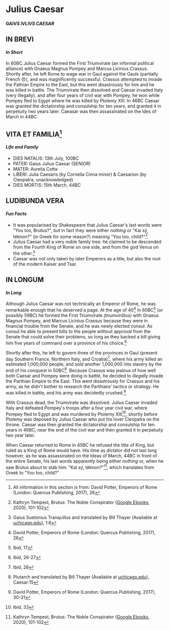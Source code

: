 # **Julius Caesar**
#### *GAIVS IVLIVS CAESAR*

## IN BREVI
#### *In Short*
In 60BC Julius Caesar formed the First Triumvirate (an informal political alliance) with Gnaeus Magnus Pompey and Marcus Licinius Crassus. Shortly after, he left Rome to wage war in Gaul against the Gauls (partially French 😠), and was magnificently successful. Crassus attempted to invade the Pathian Empire to the East, but this went disastrously for him and he was killed in battle. The Triumvirate then dissolved and Caesar invaded Italy (very illegally), and after four years of civil war with Pompey, he won while Pompey fled to Egypt where he was killed by Ptolemy XIII. In 46BC Caesar was granted the dictatorship and consulship for ten years, and granted it in perpetuity two years later. Caeasar was then assassinated on the Ides of March in 44BC.

## VITA ET FAMILIA[^1]
#### *Life and Family*
- DIES NATALIS: 13th July, 100BC
- PATER: Gaius Julius Caesar (SENIOR)
- MATER: Aurelia Cotta
- LIBERI: Julia Caesaris (by Cornelia Cinna minor) & Caesarion (by Cleopatra, unacknowledged)
- DIES MORTIS: 15th March, 44BC

## LUDIBUNDA VERA
#### *Fun Facts*
- It was popularised by Shakespeare that Julius Caesar's last words were "You too, Brutus?", but in fact they were either *nothing* or "Kaì sý, téknon?" (in Greek for some reason?) meaning "You too, child?"[^2]
- Julius Caesar had a very noble family tree: he claimed to be descended from the Fourth King of Rome on one side, and from the god Venus on the other.[^3]
- Caesar was not only taken by later Emperors as a title, but also the root of the modern Kaiser and Tsar.

## IN LONGUM
#### *In Long*
Although Julius Caesar was not technically an Emperor of Rome, he was remarkable enough that he deserved a page. At the age of 40[^4] in 60BC[^5] (or possibly 59BC) he formed the First Triumvirate *(triumvirātus)* with Gnaeus Magnus Pompey, and Marcus Licinius Crassus because they were in financial trouble from the Senate, and he was newly elected consul. As consul he able to present bills to the people without approval from the Senate that could solve their problems, so long as they backed a bill giving him five years of command over a province of his choice.[^6]

Shortly after this, he left to govern three of the provinces in Gaul (present day Southern France, Northern Italy, and Croatia)[^7], where his army killed an estimated 1,000,000 people, and sold another 1,000,000 into slavery by the end of his conquest in 50BC[^8]. Because Crassus was jealous of how well both Caesar and Pompey were doing in battle, he decided to *illegally* invade the Parthian Empire to the East. This went disastrously for Crassus and his army, as he didn't bother to research the Parthians' tactics or strategy. He was killed in battle, and his army was decidedly crushed.[^9]

With Crassus dead, the Triumvirate was dissolved. Julius Caesar invaded Italy and defeated Pompey's troops after a four year civil war, where Pompey fled to Egypt and was murdered by Ptolemy XIII[^10], shortly before Ptolemy was deposed by Julius Caesar who put his lover Cleopatra on the throne. Caesar was then granted the dictatorship and consulship for ten years in 46BC, near the end of the civil war and then granted it in perpetuity two year later.

When Caesar returned to Rome in 45BC he refused the title of King, but ruled as a King of Rome would have. His time as dictator did not last long however, as he was assassinated on the Ideas of March, 44BC in front of the entire Senate, his last words apparently being either *nothing* or, when he saw Brutus about to stab him: "Kaì sý, téknon?"[^2], which translates from Greek to "You too, child?"

[^1]: All information in this section is from: David Potter, Emperors of Rome (London: Quercus Publishing, 2017), 26
[^2]: Kathryn Tempest, Brutus: The Noble Conspirator ([Google Ebooks](https://books.google.com.au/books?id=mmo3DwAAQBAJ&printsec=frontcover&source=gbs_ge_summary_r&cad=0#v=onepage&q&f=false), 2020), 101-102
[^3]: Gaius Suetonius Tranquillus and translated by Bill Thayer (Available at [uchicago.edu](https://penelope.uchicago.edu/Thayer/E/Roman/Texts/Suetonius/12Caesars/Julius*.html)), 1:6
[^4]: David Potter, Emperors of Rome (London: Quercus Publishing, 2017), 26
[^5]: Ibid, 17
[^6]: Ibid, 26-27
[^7]: Ibid, 28
[^8]: Plutarch and translated by Bill Thayer (Available at [uchicago.edu](https://penelope.uchicago.edu/Thayer/E/Roman/Texts/Plutarch/Lives/Caesar*.html)), Caesar:15
[^9]: David Potter, Emperors of Rome (London: Quercus Publishing, 2017), 30-31
[^10]: Ibid, 33


